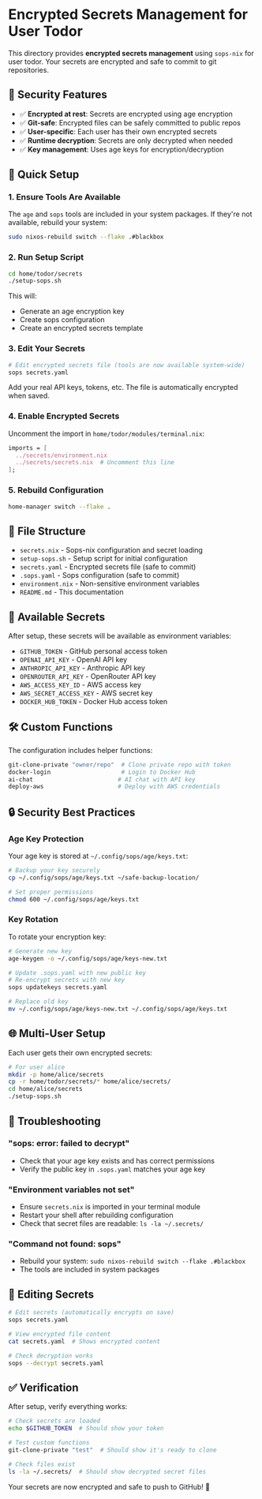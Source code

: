 # Encrypted Secrets Management for User Todor

This directory provides **encrypted secrets management** using `sops-nix` for user todor. Your secrets are encrypted and safe to commit to git repositories.

## 🔐 Security Features

- ✅ **Encrypted at rest**: Secrets are encrypted using age encryption
- ✅ **Git-safe**: Encrypted files can be safely committed to public repos
- ✅ **User-specific**: Each user has their own encrypted secrets
- ✅ **Runtime decryption**: Secrets are only decrypted when needed
- ✅ **Key management**: Uses age keys for encryption/decryption

## 🚀 Quick Setup

### 1. Ensure Tools Are Available

The `age` and `sops` tools are included in your system packages. If they're not available, rebuild your system:

```bash
sudo nixos-rebuild switch --flake .#blackbox
```

### 2. Run Setup Script

```bash
cd home/todor/secrets
./setup-sops.sh
```

This will:
- Generate an age encryption key
- Create sops configuration
- Create an encrypted secrets template

### 3. Edit Your Secrets

```bash
# Edit encrypted secrets file (tools are now available system-wide)
sops secrets.yaml
```

Add your real API keys, tokens, etc. The file is automatically encrypted when saved.

### 4. Enable Encrypted Secrets

Uncomment the import in `home/todor/modules/terminal.nix`:

```nix
imports = [
  ../secrets/environment.nix
  ../secrets/secrets.nix  # Uncomment this line
];
```

### 5. Rebuild Configuration

```bash
home-manager switch --flake .
```

## 📁 File Structure

- `secrets.nix` - Sops-nix configuration and secret loading
- `setup-sops.sh` - Setup script for initial configuration
- `secrets.yaml` - Encrypted secrets file (safe to commit)
- `.sops.yaml` - Sops configuration (safe to commit)
- `environment.nix` - Non-sensitive environment variables
- `README.md` - This documentation

## 🔑 Available Secrets

After setup, these secrets will be available as environment variables:

- `GITHUB_TOKEN` - GitHub personal access token
- `OPENAI_API_KEY` - OpenAI API key
- `ANTHROPIC_API_KEY` - Anthropic API key
- `OPENROUTER_API_KEY` - OpenRouter API key
- `AWS_ACCESS_KEY_ID` - AWS access key
- `AWS_SECRET_ACCESS_KEY` - AWS secret key
- `DOCKER_HUB_TOKEN` - Docker Hub access token

## 🛠️ Custom Functions

The configuration includes helper functions:

```bash
git-clone-private "owner/repo"  # Clone private repo with token
docker-login                    # Login to Docker Hub
ai-chat                        # AI chat with API key
deploy-aws                     # Deploy with AWS credentials
```

## 🔒 Security Best Practices

### Age Key Protection

Your age key is stored at `~/.config/sops/age/keys.txt`:

```bash
# Backup your key securely
cp ~/.config/sops/age/keys.txt ~/safe-backup-location/

# Set proper permissions
chmod 600 ~/.config/sops/age/keys.txt
```

### Key Rotation

To rotate your encryption key:

```bash
# Generate new key
age-keygen -o ~/.config/sops/age/keys-new.txt

# Update .sops.yaml with new public key
# Re-encrypt secrets with new key
sops updatekeys secrets.yaml

# Replace old key
mv ~/.config/sops/age/keys-new.txt ~/.config/sops/age/keys.txt
```

## 🌐 Multi-User Setup

Each user gets their own encrypted secrets:

```bash
# For user alice
mkdir -p home/alice/secrets
cp -r home/todor/secrets/* home/alice/secrets/
cd home/alice/secrets
./setup-sops.sh
```

## 🚨 Troubleshooting

### "sops: error: failed to decrypt"
- Check that your age key exists and has correct permissions
- Verify the public key in `.sops.yaml` matches your age key

### "Environment variables not set"
- Ensure `secrets.nix` is imported in your terminal module
- Restart your shell after rebuilding configuration
- Check that secret files are readable: `ls -la ~/.secrets/`

### "Command not found: sops"
- Rebuild your system: `sudo nixos-rebuild switch --flake .#blackbox`
- The tools are included in system packages

## 🔄 Editing Secrets

```bash
# Edit secrets (automatically encrypts on save)
sops secrets.yaml

# View encrypted file content
cat secrets.yaml  # Shows encrypted content

# Check decryption works
sops --decrypt secrets.yaml
```

## ✅ Verification

After setup, verify everything works:

```bash
# Check secrets are loaded
echo $GITHUB_TOKEN  # Should show your token

# Test custom functions
git-clone-private "test"  # Should show it's ready to clone

# Check files exist
ls -la ~/.secrets/  # Should show decrypted secret files
```

Your secrets are now encrypted and safe to push to GitHub! 🎉